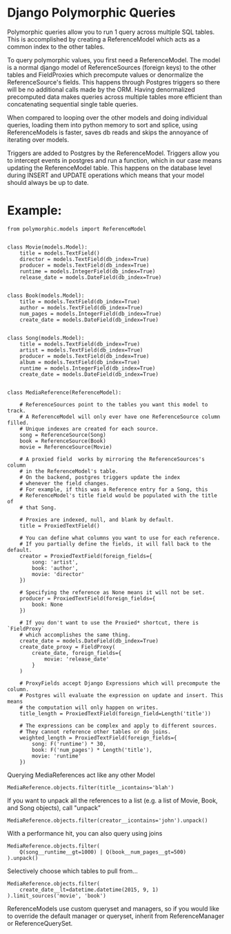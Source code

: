 # Django Polymorphic Queries

Polymorphic queries allow you to run 1 query across multiple SQL tables.
This is accomplished by creating a ReferenceModel which acts as a common
index to the other tables.

To query polymorphic values, you first need a ReferenceModel. The model
is a normal django model of ReferenceSources (foreign keys) to the other
tables and FieldProxies which precompute values or denormalize the
ReferenceSource's fields. This happens through Postgres triggers so there will
be no additional calls made by the ORM. Having denormalized precomputed data
makes queries across multiple tables more efficient than concatenating
sequential single table queries.

When compared to looping over the other models and doing individual queries,
loading them into python memory to sort and splice, using ReferenceModels
is faster, saves db reads and skips the annoyance of iterating over models.

Triggers are added to Postgres by the ReferenceModel. Triggers allow you to
intercept events in postgres and run a function, which in our case means
updating the ReferenceModel table. This happens on the database level
during INSERT and UPDATE operations which means that your model
should always be up to date.


# Example:

```
from polymorphic.models import ReferenceModel


class Movie(models.Model):
    title = models.TextField()
    director = models.TextField(db_index=True)
    producer = models.TextField(db_index=True)
    runtime = models.IntegerField(db_index=True)
    release_date = models.DateField(db_index=True)


class Book(models.Model):
    title = models.TextField(db_index=True)
    author = models.TextField(db_index=True)
    num_pages = models.IntegerField(db_index=True)
    create_date = models.DateField(db_index=True)


class Song(models.Model):
    title = models.TextField(db_index=True)
    artist = models.TextField(db_index=True)
    producer = models.TextField(db_index=True)
    album = models.TextField(db_index=True)
    runtime = models.IntegerField(db_index=True)
    create_date = models.DateField(db_index=True)


class MediaReference(ReferenceModel):

    # ReferenceSources point to the tables you want this model to track.
    # A ReferenceModel will only ever have one ReferenceSource column filled.
    # Unique indexes are created for each source.
    song = ReferenceSource(Song)
    book = ReferenceSource(Book)
    movie = ReferenceSource(Movie)

    # A proxied field  works by mirroring the ReferenceSources's column
    # in the ReferenceModel's table.
    # On the backend, postgres triggers update the index
    # whenever the field changes.
    # For example, if this was a Reference entry for a Song, this
    # ReferenceModel's title field would be populated with the title of
    # that Song.

    # Proxies are indexed, null, and blank by default.
    title = ProxiedTextField()

    # You can define what columns you want to use for each reference.
    # If you partially define the fields, it will fall back to the default.
    creator = ProxiedTextField(foreign_fields={
        song: 'artist',
        book: 'author',
        movie: 'director'
    })

    # Specifying the reference as None means it will not be set.
    producer = ProxiedTextField(foreign_fields={
        book: None
    })

    # If you don't want to use the Proxied* shortcut, there is `FieldProxy`
    # which accomplishes the same thing.
    create_date = models.DateField(db_index=True)
    create_date_proxy = FieldProxy(
        create_date, foreign_fields={
            movie: 'release_date'
        }
    )

    # ProxyFields accept Django Expressions which will precompute the column.
    # Postgres will evaluate the expression on update and insert. This means
    # the computation will only happen on writes.
    title_length = ProxiedTextField(foreign_field=Length('title'))

    # The expressions can be complex and apply to different sources.
    # They cannot reference other tables or do joins.
    weighted_length = ProxiedTextField(foreign_fields={
        song: F('runtime') * 30,
        book: F('num_pages') * Length('title'),
        movie: 'runtime'
    })
```


Querying MediaReferences act like any other Model

```
MediaReference.objects.filter(title__icontains='blah')
```

If you want to unpack all the references to a list (e.g. a list of Movie, Book, and Song objects), call "unpack"

```
MediaReference.objects.filter(creator__icontains='john').unpack()
```

With a performance hit, you can also query using joins

```
MediaReference.objects.filter(
    Q(song__runtime__gt=1000) | Q(book__num_pages__gt=500)
).unpack()
```


Selectively choose which tables to pull from...

```
MediaReference.objects.filter(
    create_date__lt=datetime.datetime(2015, 9, 1)
).limit_sources('movie', 'book')
```

ReferenceModels use custom queryset and managers, so if you would like to override the default manager or queryset, inherit from ReferenceManager or ReferenceQuerySet.